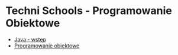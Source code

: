 # Techni Schools - Programowanie Obiektowe

* [Java - wstęp](./src/main/java/org/technischools/introduction/README.md)
* [Programowanie obiektowe](./src/main/java/org/technischools/oop/README.md)